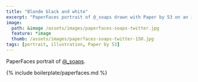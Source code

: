 ```yaml
---
title: "Blonde black and white"
excerpt: "PaperFaces portrait of @_soaps drawn with Paper by 53 on an iPad."
image: 
  path: &image /assets/images/paperfaces-soaps-twitter.jpg 
  feature: *image
  thumb: /assets/images/paperfaces-soaps-twitter-150.jpg
tags: [portrait, illustration, Paper by 53]
---
```


PaperFaces portrait of [@_soaps](http://twitter.com/_soaps).

{% include boilerplate/paperfaces.md %}
